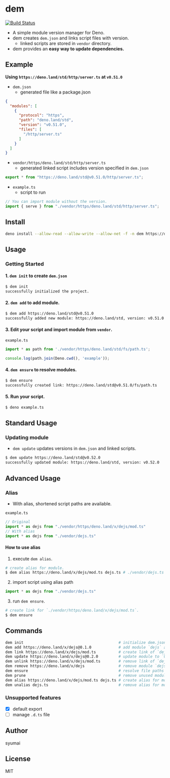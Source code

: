 # dem

[![Build Status](https://github.com/syumai/dem/workflows/test/badge.svg?branch=master)](https://github.com/syumai/dem/actions)

- A simple module version manager for Deno.
- dem creates `dem.json` and links script files with version.
  - linked scripts are stored in `vendor` directory.
- dem provides an **easy way to update dependencies.**

## Example

**Using `https://deno.land/std/http/server.ts` at `v0.51.0`**

- `dem.json`
  - generated file like a package.json

```json
{
  "modules": [
    {
      "protocol": "https",
      "path": "deno.land/std",
      "version": "v0.51.0",
      "files": [
        "/http/server.ts"
      ]
    }
  ]
}
```

- `vendor/https/deno.land/std/http/server.ts`
  - generated linked script includes version specified in `dem.json`

```ts
export * from "https://deno.land/std@v0.51.0/http/server.ts";
```

- `example.ts`
  - script to run

```ts
// You can import module without the version.
import { serve } from "./vendor/https/deno.land/std/http/server.ts";
```

## Install

```sh
deno install --allow-read --allow-write --allow-net -f -n dem https://deno.land/x/dem@0.9.2/cmd.ts
```

## Usage

### Getting Started

#### 1. `dem init` to create `dem.json`

```sh
$ dem init
successfully initialized the project.
```

#### 2. `dem add` to add module.

```sh
$ dem add https://deno.land/std@v0.51.0
successfully added new module: https://deno.land/std, version: v0.51.0
```

#### 3. Edit your script and import module from `vendor`.

`example.ts`

```ts
import * as path from './vendor/https/deno.land/std/fs/path.ts';

console.log(path.join(Deno.cwd(), 'example'));
```

#### 4. `dem ensure` to resolve modules.

```sh
$ dem ensure
successfully created link: https://deno.land/std@v0.51.0/fs/path.ts
```

#### 5. Run your script.

```sh
$ deno example.ts
```

## Standard Usage

### Updating module

* `dem update` updates versions in `dem.json` and linked scripts.

```sh
$ dem update https://deno.land/std@v0.52.0
successfully updated module: https://deno.land/std, version: v0.52.0
```

## Advanced Usage

### Alias

* With alias, shortened script paths are available.

`example.ts`

```ts
// Original
import * as dejs from "./vendor/https/deno.land/x/dejs/mod.ts"
// With alias
import * as dejs from "./vendor/dejs.ts"
```

#### How to use alias

1. execute `dem alias`.

```sh
# create alias for module.
$ dem alias https://deno.land/x/dejs/mod.ts dejs.ts # ./vendor/dejs.ts will be created.
```

2. import script using alias path

```ts
import * as dejs from "./vendor/dejs.ts"
```

3. run `dem ensure`.

```sh
# create link for `./vendor/https/deno.land/x/dejs/mod.ts`.
$ dem ensure
```

## Commands

```sh
dem init                                          # initialize dem.json
dem add https://deno.land/x/dejs@0.1.0            # add module `dejs` and set its version to `0.1.0`
dem link https://deno.land/x/dejs/mod.ts          # create link of `dejs@0.1.0/mod.ts` and put it into vendor.
dem update https://deno.land/x/dejs@0.2.0         # update module to `0.2.0`
dem unlink https://deno.land/x/dejs/mod.ts        # remove link of `dejs@0.2.0/mod.ts`.
dem remove https://deno.land/x/dejs               # remove module `dejs`
dem ensure                                        # resolve file paths of added modules used in project and link them.
dem prune                                         # remove unused modules and linked scripts.
dem alias https://deno.land/x/dejs/mod.ts dejs.ts # create alias for module and put it into vendor.
dem unalias dejs.ts                               # remove alias for module.
```

### Unsupported features

- [x] default export
- [ ] manage `.d.ts` file

## Author

syumai

## License

MIT
